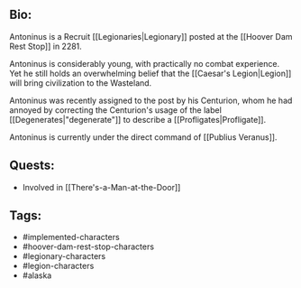 ## Bio:

Antoninus is a Recruit [[Legionaries|Legionary]] posted at the [[Hoover Dam Rest Stop]] in 2281.

Antoninus is considerably young, with practically no combat experience. Yet he still holds an overwhelming belief that the [[Caesar's Legion|Legion]] will bring civilization to the Wasteland.

Antoninus was recently assigned to the post by his Centurion, whom he had annoyed by correcting the Centurion's usage of the label [[Degenerates|"degenerate"]] to describe a [[Profligates|Profligate]].

Antoninus is currently under the direct command of [[Publius Veranus]].

## Quests:

- Involved in [[There's-a-Man-at-the-Door]]

## Tags:

- #implemented-characters
- #hoover-dam-rest-stop-characters
- #legionary-characters
- #legion-characters
- #alaska